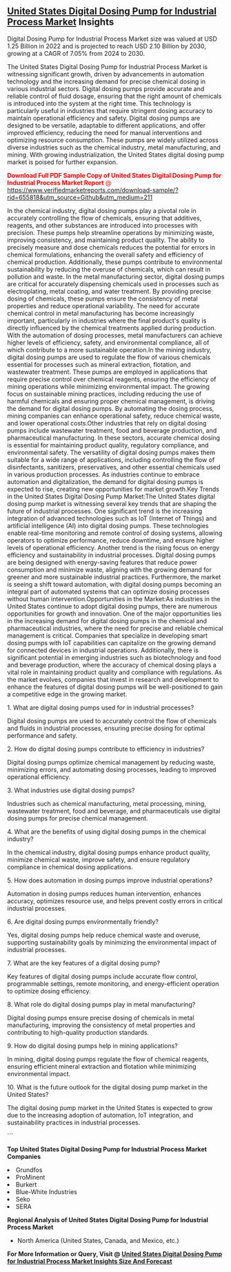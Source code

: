 <h2><a href="https://www.verifiedmarketreports.com/download-sample/?rid=655818&amp;utm_source=Github&amp;utm_medium=211" target="_blank">United States Digital Dosing Pump for Industrial Process Market</a> Insights</h2><p>Digital Dosing Pump for Industrial Process Market size was valued at USD 1.25 Billion in 2022 and is projected to reach USD 2.10 Billion by 2030, growing at a CAGR of 7.05% from 2024 to 2030.</p><p><p>The United States Digital Dosing Pump for Industrial Process Market is witnessing significant growth, driven by advancements in automation technology and the increasing demand for precise chemical dosing in various industrial sectors. Digital dosing pumps provide accurate and reliable control of fluid dosage, ensuring that the right amount of chemicals is introduced into the system at the right time. This technology is particularly useful in industries that require stringent dosing accuracy to maintain operational efficiency and safety. Digital dosing pumps are designed to be versatile, adaptable to different applications, and offer improved efficiency, reducing the need for manual interventions and optimizing resource consumption. These pumps are widely utilized across diverse industries such as the chemical industry, metal manufacturing, and mining. With growing industrialization, the United States digital dosing pump market is poised for further expansion. <p><span class=""><span style="color: #ff0000;"><strong>Download Full PDF Sample Copy of United States Digital Dosing Pump for Industrial Process Market Report</strong> @ </span><a href="https://www.verifiedmarketreports.com/download-sample/?rid=655818&amp;utm_source=Github&amp;utm_medium=211" target="_blank">https://www.verifiedmarketreports.com/download-sample/?rid=655818&amp;utm_source=Github&amp;utm_medium=211</a></span></p>In the chemical industry, digital dosing pumps play a pivotal role in accurately controlling the flow of chemicals, ensuring that additives, reagents, and other substances are introduced into processes with precision. These pumps help streamline operations by minimizing waste, improving consistency, and maintaining product quality. The ability to precisely measure and dose chemicals reduces the potential for errors in chemical formulations, enhancing the overall safety and efficiency of chemical production. Additionally, these pumps contribute to environmental sustainability by reducing the overuse of chemicals, which can result in pollution and waste. In the metal manufacturing sector, digital dosing pumps are critical for accurately dispensing chemicals used in processes such as electroplating, metal coating, and water treatment. By providing precise dosing of chemicals, these pumps ensure the consistency of metal properties and reduce operational variability. The need for accurate chemical control in metal manufacturing has become increasingly important, particularly in industries where the final product's quality is directly influenced by the chemical treatments applied during production. With the automation of dosing processes, metal manufacturers can achieve higher levels of efficiency, safety, and environmental compliance, all of which contribute to a more sustainable operation.In the mining industry, digital dosing pumps are used to regulate the flow of various chemicals essential for processes such as mineral extraction, flotation, and wastewater treatment. These pumps are employed in applications that require precise control over chemical reagents, ensuring the efficiency of mining operations while minimizing environmental impact. The growing focus on sustainable mining practices, including reducing the use of harmful chemicals and ensuring proper chemical management, is driving the demand for digital dosing pumps. By automating the dosing process, mining companies can enhance operational safety, reduce chemical waste, and lower operational costs.Other industries that rely on digital dosing pumps include wastewater treatment, food and beverage production, and pharmaceutical manufacturing. In these sectors, accurate chemical dosing is essential for maintaining product quality, regulatory compliance, and environmental safety. The versatility of digital dosing pumps makes them suitable for a wide range of applications, including controlling the flow of disinfectants, sanitizers, preservatives, and other essential chemicals used in various production processes. As industries continue to embrace automation and digitalization, the demand for digital dosing pumps is expected to rise, creating new opportunities for market growth.Key Trends in the United States Digital Dosing Pump Market:The United States digital dosing pump market is witnessing several key trends that are shaping the future of industrial processes. One significant trend is the increasing integration of advanced technologies such as IoT (Internet of Things) and artificial intelligence (AI) into digital dosing pumps. These technologies enable real-time monitoring and remote control of dosing systems, allowing operators to optimize performance, reduce downtime, and ensure higher levels of operational efficiency. Another trend is the rising focus on energy efficiency and sustainability in industrial processes. Digital dosing pumps are being designed with energy-saving features that reduce power consumption and minimize waste, aligning with the growing demand for greener and more sustainable industrial practices. Furthermore, the market is seeing a shift toward automation, with digital dosing pumps becoming an integral part of automated systems that can optimize dosing processes without human intervention.Opportunities in the Market:As industries in the United States continue to adopt digital dosing pumps, there are numerous opportunities for growth and innovation. One of the major opportunities lies in the increasing demand for digital dosing pumps in the chemical and pharmaceutical industries, where the need for precise and reliable chemical management is critical. Companies that specialize in developing smart dosing pumps with IoT capabilities can capitalize on the growing demand for connected devices in industrial operations. Additionally, there is significant potential in emerging industries such as biotechnology and food and beverage production, where the accuracy of chemical dosing plays a vital role in maintaining product quality and compliance with regulations. As the market evolves, companies that invest in research and development to enhance the features of digital dosing pumps will be well-positioned to gain a competitive edge in the growing market.<p>1. What are digital dosing pumps used for in industrial processes?</p><p>Digital dosing pumps are used to accurately control the flow of chemicals and fluids in industrial processes, ensuring precise dosing for optimal performance and safety.</p><p>2. How do digital dosing pumps contribute to efficiency in industries?</p><p>Digital dosing pumps optimize chemical management by reducing waste, minimizing errors, and automating dosing processes, leading to improved operational efficiency.</p><p>3. What industries use digital dosing pumps?</p><p>Industries such as chemical manufacturing, metal processing, mining, wastewater treatment, food and beverage, and pharmaceuticals use digital dosing pumps for precise chemical management.</p><p>4. What are the benefits of using digital dosing pumps in the chemical industry?</p><p>In the chemical industry, digital dosing pumps enhance product quality, minimize chemical waste, improve safety, and ensure regulatory compliance in chemical dosing applications.</p><p>5. How does automation in dosing pumps improve industrial operations?</p><p>Automation in dosing pumps reduces human intervention, enhances accuracy, optimizes resource use, and helps prevent costly errors in critical industrial processes.</p><p>6. Are digital dosing pumps environmentally friendly?</p><p>Yes, digital dosing pumps help reduce chemical waste and overuse, supporting sustainability goals by minimizing the environmental impact of industrial processes.</p><p>7. What are the key features of a digital dosing pump?</p><p>Key features of digital dosing pumps include accurate flow control, programmable settings, remote monitoring, and energy-efficient operation to optimize dosing efficiency.</p><p>8. What role do digital dosing pumps play in metal manufacturing?</p><p>Digital dosing pumps ensure precise dosing of chemicals in metal manufacturing, improving the consistency of metal properties and contributing to high-quality production standards.</p><p>9. How do digital dosing pumps help in mining applications?</p><p>In mining, digital dosing pumps regulate the flow of chemical reagents, ensuring efficient mineral extraction and flotation while minimizing environmental impact.</p><p>10. What is the future outlook for the digital dosing pump market in the United States?</p><p>The digital dosing pump market in the United States is expected to grow due to the increasing adoption of automation, IoT integration, and sustainability practices in industrial processes.</p>```</p><p><strong>Top United States Digital Dosing Pump for Industrial Process Market Companies</strong></p><div data-test-id=""><p><li>Grundfos</li><li> ProMinent</li><li> Burkert</li><li> Blue-White Industries</li><li> Seko</li><li> SERA</li></p><div><strong>Regional Analysis of&nbsp;United States Digital Dosing Pump for Industrial Process Market</strong></div><ul><li dir="ltr"><p dir="ltr">North America&nbsp;(United States, Canada, and Mexico, etc.)</p></li></ul><p><strong>For More Information or Query, Visit @&nbsp;</strong><strong><a href="https://www.verifiedmarketreports.com/product/digital-dosing-pump-for-industrial-process-market/?utm_source=Github&amp;utm_medium=211" target="_blank">United States Digital Dosing Pump for Industrial Process Market Insights Size And Forecast</a></strong></p></div>
